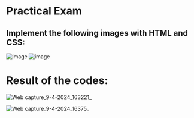 # Practical Exam 
## Implement the following images with HTML and CSS:
![image](https://github.com/vansh-seth/Web-tech-lab/assets/111755254/2dafac5d-9cd4-4fca-861a-2ff4345794fd)
![image](https://github.com/vansh-seth/Web-tech-lab/assets/111755254/e90eaabe-673f-4cc0-ac00-a5fce5deabde)

# Result of the codes:

![Web capture_9-4-2024_163221_](https://github.com/vansh-seth/Web-tech-lab/assets/111755254/9bb6496e-62fc-4d50-a1a4-8a044f20e356)

![Web capture_9-4-2024_16375_](https://github.com/vansh-seth/Web-tech-lab/assets/111755254/173fdaa0-0b69-42ac-9982-5c0993840279)
